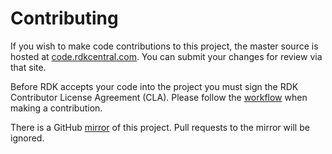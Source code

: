 Contributing
============

If you wish to make code contributions to this project, the master source is hosted at [code.rdkcentral.com](https://code.rdkcentral.com/r/admin/repos/rdk/components/generic/blercudaemon). You can submit your changes for review via that site.

Before RDK accepts your code into the project you must sign the RDK Contributor License Agreement (CLA).
Please follow the [workflow](https://wiki.rdkcentral.com/display/CMF/Gerrit+Development+Workflow) when making a contribution.

There is a GitHub [mirror](https://github.com/rdkcmf/rdk-blercudaemon) of this project. Pull requests to the mirror will be ignored.
